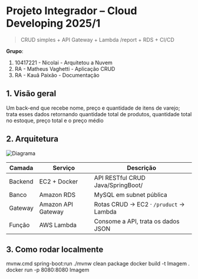 # Projeto Integrador – Cloud Developing 2025/1

> CRUD simples + API Gateway + Lambda /report + RDS + CI/CD

**Grupo**:

1. 10417221 - Nicolai - Arquitetou a Nuvem
1. RA - Matheus Vaghetti - Aplicação CRUD
1. RA - Kauã Paixão - Documentação

## 1. Visão geral
<!-- Descreva rapidamente o domínio escolhido, por que foi selecionado e o que o CRUD faz. -->
Um back-end que recebe nome, preço e quantidade de itens de varejo; trata esses dados retornando quantidade total de produtos, quantidade total no estoque, preço total e o preço médio

## 2. Arquitetura

![Diagrama](docs/arquitetura.png)

| Camada | Serviço | Descrição |
|--------|---------|-----------|
| Backend | EC2 + Docker | API RESTful CRUD Java/SpringBoot/ |
| Banco   | Amazon RDS              | MySQL em subnet pública |
| Gateway | Amazon API Gateway      | Rotas CRUD → EC2 · `/pruduct` → Lambda |
| Função  | AWS Lambda              | Consome a API, trata os dados JSON |

## 3. Como rodar localmente

mvnw.cmd spring-boot:run
./mvnw clean package
docker build -t Imagem .
docker run -p 8080:8080 Imagem
